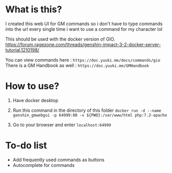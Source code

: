 # What is this?
I created this web UI for GM commands so i don't have to type commands into the url every single time i want to use a command for my character lol

This should be used with the docker version of GIO.
https://forum.ragezone.com/threads/genshin-impact-3-2-docker-server-tutorial.1210198/

You can view commands here : `https://doc.yuuki.me/docs/commands/gio`
There is a GM Handbook as well : `https://doc.yuuki.me/GMHandbook`

# How to use?
1. Have docker desktop
2. Run this command in the directory of this folder
   `docker run -d --name genshin_gmwebgui -p 64999:80 -v ${PWD}:/var/www/html php:7.2-apache`

3. Go to your browser and enter `localhost:64999`

# To-do list
- Add frequently used commands as buttons
- Autocomplete for commands

